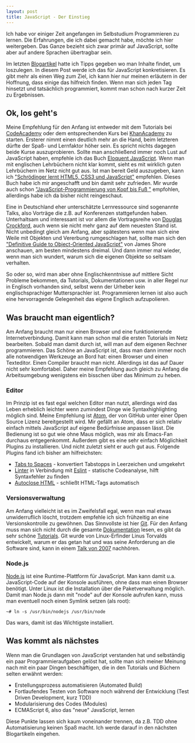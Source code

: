 ```yaml
---
layout: post
title: JavaScript - Der Einstieg
---
```


Ich habe vor einiger Zeit angefangen im Selbstudium Programmieren zu lernen. Die Erfahrungen, die ich dabei gemacht habe, möchte ich hier weitergeben. Das Ganze bezieht sich zwar primär auf JavaScript, sollte aber auf andere Sprachen übertragbar sein.

Im letzten [Blogartikel](http://blog.slotted-spoon.de/Loslegen-mit-Programmieren/) hatte ich Tipps gegeben wo man Inhalte findet, um loszulegen. In diesem Post werde ich das für JavaScript konkretisieren. Es gibt mehr als einen Weg zum Ziel, ich kann hier nur meinen erläutern in der Hoffnung, dass einige das hilfreich finden. Wenn man sich jeden Tag hinsetzt und tatsächlich programmiert, kommt man schon nach kurzer Zeit zu Ergebnissen.

<!--more-->

## Ok, los geht's

Meine Empfehlung für den Anfang ist entweder mit dem Tutorials bei [CodeAcademy](https://www.codecademy.com/tracks/javascript) oder dem entsprechenden Kurs bei [KhanAcademy](https://www.khanacademy.org/computing/computer-programming/programming) zu starten. Ersterer nimmt einen deutlich mehr an die Hand, beim letzteren dürfte der Spaß- und Lernfaktor höher sein. Es spricht nichts dagegen beide Kurse auszuprobieren. Sollte man anschließend immer noch Lust auf JavaScript haben, empfehle ich das Buch [Eloquent JavaScript](http://eloquentjavascript.net/). Wenn man mit englischen Lehrbüchern nicht klar kommt, sieht es mit wirklich guten Lehrbüchern im Netz nicht gut aus. Ist man bereit Geld auszugeben, kann ich ["Schrödinger lernt HTML5, CSS3 und JavaScript"](https://www.rheinwerk-verlag.de/schrodinger-lernt-html5-css3-und-javascript_3277/) empfehlen. Dieses Buch habe ich mir angeschafft und bin damit sehr zufrieden. Mir wurde auch schon ["JavaScript-Programmierung von Kopf bis Fuß "](http://www.oreilly.de/catalog/hfjavascriptprogger/) empfohlen, allerdings habe ich da bisher nicht reingeschaut.

Eine in Deutschland eher unterschätzte Lernressource sind sogenannte Talks, also Vorträge die z.B. auf Konferenzen stattgefunden haben. Unterhaltsam und interessant ist vor allem die Vortragsreihe von [Douglas Crockford](https://www.youtube.com/playlist?list=PL7664379246A246CB), auch wenn sie nicht mehr ganz auf dem neuesten Stand ist.
Nicht unbedingt gleich am Anfang, aber spätestens wenn man sich eine Weile mit Objekten und Vererbung rumgeschlagen hat, sollte man sich den ["Definitive Guide to Object-Oriented JavaScript"](http://www.letscodejavascript.com/v3/episodes/lessons_learned/12) von James Shore anschauen, am besten mindestens dreimal. Und dann immer mal wieder, wenn man sich wundert, warum sich die eigenen Objekte so seltsam verhalten.

So oder so, wird man aber ohne Englischkenntnisse auf mittlere Sicht Probleme bekommen, da Tutorials, Dokumentationen usw. in aller Regel nur in Englisch vorhanden sind, selbst wenn der Urheber kein englischsprachiger Muttersprachler ist. Programmieren lernen ist also auch eine hervorragende Gelegenheit das eigene Englisch aufzupolieren.

## Was braucht man eigentlich?

Am Anfang braucht man nur einen Browser und eine funktionierende Internetverbindung. Damit kann man schon mal die ersten Tutorials im Netz bearbeiten. Sobald man damit durch ist, will man auf dem eigenen Rechner programmieren. Das Schöne an JavaScript ist, dass man dann immer noch alle notwendigen Werkzeuge an Bord hat: einen Browser und einen Texteditor. Einen Compiler braucht man nicht. Allerdings ist das auf Dauer nicht sehr komfortabel. Daher meine Empfehlung auch gleich zu Anfang die Arbeitsumgebung wenigstens ein bisschen über das Minimum zu heben.

### Editor

Im Prinzip ist es fast egal welchen Editor man nutzt, allerdings wird das Leben erheblich leichter wenn zumindest Dinge wie Syntaxhighlighting möglich sind. Meine Empfehlung ist [Atom](https://atom.io/), der von GitHub unter einer Open Source Lizenz bereitgestellt wird. Mir gefällt an Atom, dass er sich relativ einfach mittels JavaScript auf eigene Bedürfnisse anpassen lässt. Die Bedienung ist so gut wie ohne Maus möglich, was mir als Emacs-Fan durchaus entgegenkommt. Außerdem gibt es eine sehr einfach Möglichkeit Plugins zu installieren. Und nicht zuletzt sieht er auch gut aus.
Folgende Plugins fand ich bisher am hilfreichsten:
- [Tabs to Spaces](https://atom.io/packages/tabs-to-spaces) - konvertiert Tabstopps in Leerzeichen und umgekehrt
- [Linter](https://atom.io/packages/linter) in Verbindung mit [Eslint](https://atom.io/packages/linter-eslint) - statische Codeanalyse, hilft Syntaxfehler zu finden
- [Autoclose HTML](https://atom.io/packages/autoclose-html) - schließt HTML-Tags automatisch

### Versionsverwaltung

Am Anfang vielleicht ist es im Zweifelsfall egal, wenn man mal etwas unwiderruflich löscht, trotzdem empfehle ich sich frühzeitig an eine Versionskontrolle zu gewöhnen. Das Sinnvollste ist hier [Git](https://git-scm.com/). Für den Anfang muss man sich nicht durch die gesamte [Dokumentation](http://git-scm.com/doc) lesen, es gibt da sehr schöne [Tutorials](http://rogerdudler.github.io/git-guide/index.de.html). Git wurde von Linux-Erfinder Linus Torvalds entwickelt, warum er das getan hat und was seine Anforderung an die Software sind, kann in einem [Talk von 2007](https://youtu.be/4XpnKHJAok8) nachhören.

### Node.js

[Node.js](https://nodejs.org/) ist eine Runtime-Plattform für JavaScript. Man kann damit u.a. JavaScript-Code auf der Konsole ausführen, ohne dass man einen Browser benötigt.
Unter Linux ist die Installation über die Paketverwaltung möglich. Damit man Node.js dann mit "node" auf der Konsole aufrufen kann, muss man eventuell noch einen Symlink setzen (als root):

    ~# ln -s /usr/bin/nodejs /usr/bin/node

Das wars, damit ist das Wichtigste installiert.

## Was kommt als nächstes

Wenn man die Grundlagen von JavaScript verstanden hat und selbständig ein paar Programmieraufgaben gelöst hat, sollte man sich meiner Meinung nach mit ein paar Dingen beschäftigen, die in den Tutorials und Büchern selten erwähnt werden:
- Erstellungsprozess automatisieren (Automated Build)
- Fortlaufendes Testen von Software noch während der Entwicklung (Test Driven Development, kurz TDD)
- Modularisierung des Codes (Modules)
- ECMAScript 6, also das "neue" JavaScript, lernen

Diese Punkte lassen sich kaum voneinander trennen, da z.B. TDD ohne Automatisierung keinen Spaß macht. Ich werde darauf in den nächsten Blogartikeln eingehen.
